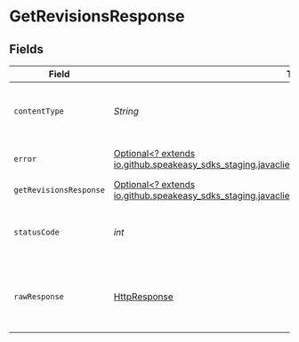 # GetRevisionsResponse


## Fields

| Field                                                                                                                                                | Type                                                                                                                                                 | Required                                                                                                                                             | Description                                                                                                                                          |
| ---------------------------------------------------------------------------------------------------------------------------------------------------- | ---------------------------------------------------------------------------------------------------------------------------------------------------- | ---------------------------------------------------------------------------------------------------------------------------------------------------- | ---------------------------------------------------------------------------------------------------------------------------------------------------- |
| `contentType`                                                                                                                                        | *String*                                                                                                                                             | :heavy_check_mark:                                                                                                                                   | HTTP response content type for this operation                                                                                                        |
| `error`                                                                                                                                              | [Optional<? extends io.github.speakeasy_sdks_staging.javaclientsdk.models.shared.Error>](../../models/shared/Error.md)                               | :heavy_minus_sign:                                                                                                                                   | Default error response                                                                                                                               |
| `getRevisionsResponse`                                                                                                                               | [Optional<? extends io.github.speakeasy_sdks_staging.javaclientsdk.models.shared.GetRevisionsResponse>](../../models/shared/GetRevisionsResponse.md) | :heavy_minus_sign:                                                                                                                                   | OK                                                                                                                                                   |
| `statusCode`                                                                                                                                         | *int*                                                                                                                                                | :heavy_check_mark:                                                                                                                                   | HTTP response status code for this operation                                                                                                         |
| `rawResponse`                                                                                                                                        | [HttpResponse<InputStream>](https://docs.oracle.com/en/java/javase/11/docs/api/java.net.http/java/net/http/HttpResponse.html)                        | :heavy_check_mark:                                                                                                                                   | Raw HTTP response; suitable for custom response parsing                                                                                              |